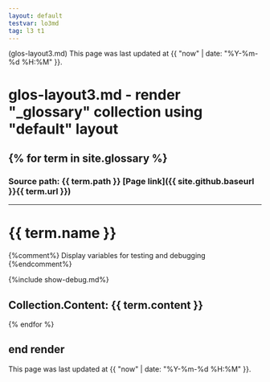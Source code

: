 ```yaml
---
layout: default
testvar: lo3md
tag: l3 t1
---
```

(glos-layout3.md) This page was last updated at {{ "now" | date: "%Y-%m-%d %H:%M" }}.

# glos-layout3.md - render "_glossary" collection using "default" layout

{% for term in site.glossary %}
---
### Source path: {{ term.path }} [Page link]({{ site.github.baseurl }}{{ term.url }})
---
# {{ term.name }}

{%comment%}
  Display variables for testing and debugging
{%endcomment%}

{%include show-debug.md%}


Collection.Content:
{{ term.content }}
---
{% endfor %}

## end render

This page was last updated at {{ "now" | date: "%Y-%m-%d %H:%M" }}.
